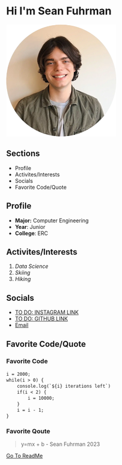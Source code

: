 # Hi I'm Sean Fuhrman

<img src="Mid_Res_Portrait.webp"
     alt="Portrait"
     height="300px" />

## Sections
- Profile
- Activites/Interests
- Socials
- Favorite Code/Quote

## Profile
- **Major:** Computer Engineering
- **Year**: Junior
- **College**: ERC

## Activites/Interests
1. *Data Science*
2. *Skiing* 
3. *Hiking*

## Socials
- [TO DO: INSTAGRAM LINK](Instagram)
- [TO DO: GITHUB LINK](Github)
- [Email](mailto:seantfuhrman@gmail.com)

## Favorite Code/Quote
### Favorite Code
```
i = 2000;
while(i > 0) {
    console.log(`${i} iterations left`)
    if(i < 2) {
        i = 10000;
    }
    i = i - 1;
}
```
### Favorite Qoute
>  y=mx + b - Sean Fuhrman 2023



[Go To ReadMe](README.md)
